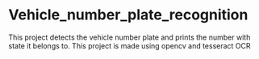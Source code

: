 # Vehicle_number_plate_recognition
This project detects the vehicle number plate and prints the number with state it belongs to. This project is made using opencv and tesseract OCR
